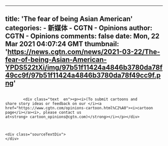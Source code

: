 
---
title: 'The fear of being Asian American'
categories: 
    - 新媒体
    - CGTN - Opinions
author: CGTN - Opinions
comments: false
date: Mon, 22 Mar 2021 04:07:24 GMT
thumbnail: 'https://news.cgtn.com/news/2021-03-22/The-fear-of-being-Asian-American-YPDS522tXi/img/97b51f11424a4846b3780da78f49cc9f/97b51f11424a4846b3780da78f49cc9f.png'
---

<div>   
<div class="cmsImage">
                    <img src="https://news.cgtn.com/news/2021-03-22/The-fear-of-being-Asian-American-YPDS522tXi/img/97b51f11424a4846b3780da78f49cc9f/97b51f11424a4846b3780da78f49cc9f.png" alt layout="responsive" referrerpolicy="no-referrer">
                </div>

            <div class="text  en"><p><i>(To submit cartoons and share story ideas or feedback on our </i><a href="https://www.cgtn.com/opinions-cartoon.html%C2%A0"><i>cartoon page</i></a><i>, please contact us at<strong> cartoon_opinions@cgtn.com)</strong></i></p></div>



    <div class="sourceTextDiv">
    </div>
  
</div>
            